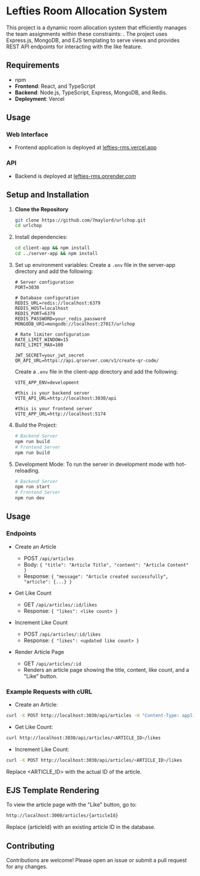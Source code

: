 # Lefties Room Allocation System

This project is a dynamic room allocation system that efficiently manages the team assignments within these constraints:
. The project uses Express.js, MongoDB, and EJS templating to serve views and provides REST API endpoints for interacting with the like feature.


## Requirements

- npm
-   **Frontend**: React, and TypeScript
-   **Backend**: Node.js, TypeScript, Express, MongoDB, and Redis.
-   **Deployment**: Vercel

## Usage

### Web Interface

-   Frontend application is deployed  at [lefties-rms.vercel.app](https://lefties-rms.vercel.app/)

### API

- Backend is deployed at [lefties-rms.onrender.com](https://lefties-rms.onrender.com/api)


## Setup and Installation

1. **Clone the Repository**

   ```bash
   git clone https://github.com/7maylord/urlchop.git
   cd urlchop

2. Install dependencies:
    ```sh
    cd client-app && npm install
    cd ../server-app && npm install
    ```

3. Set up environment variables:
    Create a `.env` file in the server-app directory and add the following:
    ```env
    # Server configuration
    PORT=3030

    # Database configuration
    REDIS_URL=redis://localhost:6379
    REDIS_HOST=localhost
    REDIS_PORT=6379
    REDIS_PASSWORD=your_redis_password
    MONGODB_URI=mongodb://localhost:27017/urlchop

    # Rate limiter configuration
    RATE_LIMIT_WINDOW=15
    RATE_LIMIT_MAX=100
        
    JWT_SECRET=your_jwt_secret
    QR_API_URL=https://api.qrserver.com/v1/create-qr-code/
      ```
    
    Create a `.env` file in the client-app directory and add the following:
    ```env
    VITE_APP_ENV=development

    #this is your backend server
    VITE_API_URL=http://localhost:3030/api 

    #this is your frontend server
    VITE_APP_URL=http://localhost:5174  
    ```

4. Build the Project:
    ```sh
    # Backend Server
    npm run build
    # Frontend Server
    npm run build
    ```
5. Development Mode: To run the server in development mode with hot-reloading.
    ```sh
    # Backend Server
    npm run start
    # Frontend Server
    npm run dev
    ```

## Usage
### Endpoints
- Create an Article
    - POST `/api/articles`
    - Body: `{ "title": "Article Title", "content": "Article Content" }`
    - Response: `{ "message": "Article created successfully", "article": {...} }`

- Get Like Count
    - GET `/api/articles/:id/likes`
    - Response: `{ "likes": <like count> }`

- Increment Like Count
    - POST `/api/articles/:id/likes`
    - Response: `{ "likes": <updated like count> }`

- Render Article Page
    - GET `/api/articles/:id`
    - Renders an article page showing the title, content, like count, and a "Like" button.


### Example Requests with cURL
- Create an Article:
```bash
curl -X POST http://localhost:3030/api/articles -H "Content-Type: application/json" -d '{"title": "My New Article", "content": "Some interesting content"}'
```

- Get Like Count:
```bash
curl http://localhost:3030/api/articles/<ARTICLE_ID>/likes
```

- Increment Like Count:
```bash
curl -X POST http://localhost:3030/api/articles/<ARTICLE_ID>/likes
```
Replace <ARTICLE_ID> with the actual ID of the article.


## EJS Template Rendering
To view the article page with the "Like" button, go to:

```bash
http://localhost:3000/articles/{articleId}
```
Replace {articleId} with an existing article ID in the database.

## Contributing
Contributions are welcome! Please open an issue or submit a pull request for any changes.